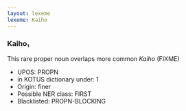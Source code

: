 ```yaml
---
layout: lexeme
lexeme: Kaiho
---
```


###  Kaiho₁

This rare proper noun overlaps more common *Kaiho* (FIXME)
* UPOS:  PROPN
* in KOTUS dictionary under:  1
* Origin:  finer
* Possible NER class:  FIRST
* Blacklisted:  PROPN-BLOCKING

